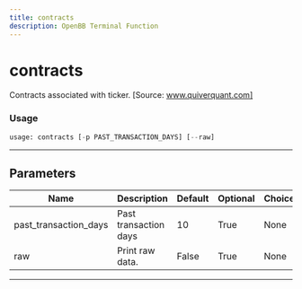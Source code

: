 ```yaml
---
title: contracts
description: OpenBB Terminal Function
---
```


# contracts

Contracts associated with ticker. [Source: www.quiverquant.com]

### Usage

```python
usage: contracts [-p PAST_TRANSACTION_DAYS] [--raw]
```

---

## Parameters

| Name | Description | Default | Optional | Choices |
| ---- | ----------- | ------- | -------- | ------- |
| past_transaction_days | Past transaction days | 10 | True | None |
| raw | Print raw data. | False | True | None |
---

